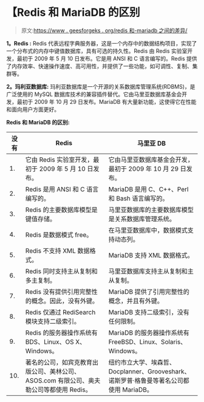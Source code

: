 # 【Redis 和 MariaDB 的区别

> 原文:[https://www . geesforgeks . org/redis 和-mariadb 之间的差异/](https://www.geeksforgeeks.org/difference-between-redis-and-mariadb/)

**1。Redis :**
Redis 代表远程字典服务器，这是一个内存中的数据结构项目，实现了一个分布式的内存中键值数据库，具有可选的持久性。Redis 由 Redis 实验室开发，最初于 2009 年 5 月 10 日发布。它是用 ANSI 和 C 语言编写的。Redis 提供了内存效率、快速操作速度、高可用性，并提供了一些功能，如可调性、复制、集群等。

**2。玛利亚数据库:**
玛利亚数据库是一个开源的关系数据库管理系统(RDBMS)，是广泛使用的 MySQL 数据库技术的兼容插件替代。它由马里亚数据库基金会开发，最初于 2009 年 10 月 29 日发布。MariaDB 有大量新功能，这使得它在性能和面向用户方面更好。

**Redis 和 MariaDB 的区别:**

<center>

| 没有 | Redis | 马里亚 DB |
| --- | --- | --- |
| 1. | 它由 Redis 实验室开发，最初于 2009 年 5 月 10 日发布。 | 它由马里亚数据库基金会开发，最初于 2009 年 10 月 29 日发布。 |
| 2. | Redis 是用 ANSI 和 C 语言编写的。 | MariaDB 是用 C、C++、Perl 和 Bash 语言编写的。 |
| 3. | Redis 的主要数据库模型是键值存储。 | 马里亚数据库的主要数据库模型是关系数据库管理系统。 |
| 4. | Redis 是数据模式 free。 | 在马里亚数据库中，数据模式支持动态列。 |
| 5. | Redis 不支持 XML 数据格式。 | MariaDB 支持 XML 数据格式。 |
| 6. | Redis 同时支持主从复制和多主复制。 | 马里亚数据库支持主从复制和主从复制。 |
| 7. | Redis 没有提供引用完整性的概念。因此，没有外键。 | MariaDB 提供了引用完整性的概念，并且有外键。 |
| 8. | Redis 仅通过 RediSearch 模块支持二级索引。 | MariaDB 支持二级索引，没有任何限制。 |
| 9. | Redis 的服务器操作系统有 BDS、Linux、OS X、Windows。 | MariaDB 的服务器操作系统有 FreeBSD、Linux、Solaris、Windows。 |
| 10. | 著名的公司，如宾克教育出版公司、美林公司、ASOS.com 有限公司、奥夫勒公司等都使用 Redis。 | 纽约市立大学、埃森哲、Docplanner、Grooveshark、诺斯罗普·格鲁曼等著名公司都使用 MariaDB。 |

</center>